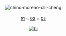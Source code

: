 <div align="center">
  
  ![chino-moreno-chi-cheng](https://github.com/user-attachments/assets/1da1e4c2-f9e9-4710-9de2-60f1f89b895f) </div>  <p align="center"> [01](https://rentry.co/chino) 𓏭 [02](https://rentry.co/yourivan) 𓏭 [03](https://paratise.atabook.org/)
  　<p align="center">   [![hi](https://spotify-github-profile.kittinanx.com/api/view?uid=vfqt4tz952t162jcyc0mqoh3o&cover_image=true&theme=natemoo-re&show_offline=false&background_color=121212&interchange=false&bar_color=bdbdbd&bar_color_cover=false)](https://github.com/kittinan/spotify-github-profile)

